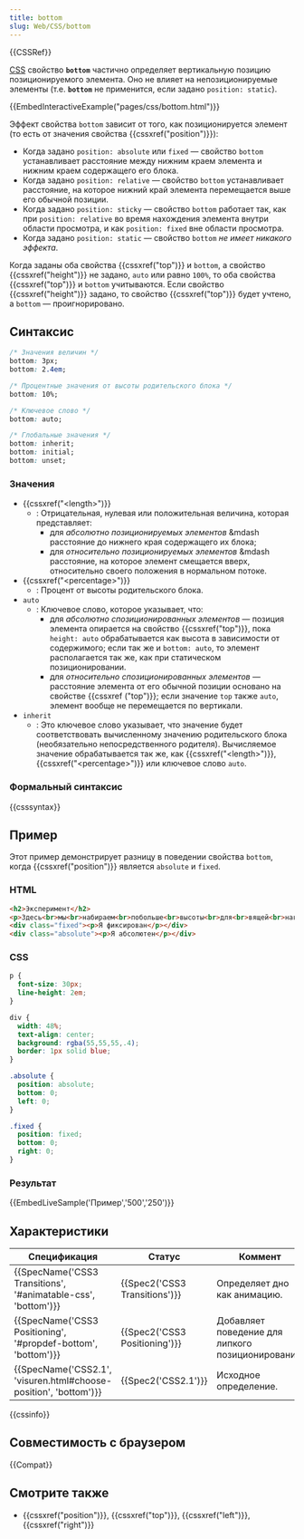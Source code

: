 ```yaml
---
title: bottom
slug: Web/CSS/bottom
---
```


{{CSSRef}}

[CSS](/ru/docs/Web/CSS) свойство **`bottom`** частично определяет вертикальную позицию позиционируемого элемента. Оно не влияет на непозиционируемые элементы (т.е. **`bottom`** не применится, если задано `position: static`).

{{EmbedInteractiveExample("pages/css/bottom.html")}}

Эффект свойства `bottom` зависит от того, как позиционируется элемент (то есть от значения свойства {{cssxref("position")}}):

- Когда задано `position: absolute` или `fixed` — свойство `bottom` устанавливает расстояние между нижним краем элемента и нижним краем содержащего его блока.
- Когда задано `position: relative` — свойство `bottom` устанавливает расстояние, на которое нижний край элемента перемещается выше его обычной позиции.
- Когда задано `position: sticky` — свойство `bottom` работает так, как при `position: relative` во время нахождения элемента внутри области просмотра, и как `position: fixed` вне области просмотра.
- Когда задано `position: static` — свойство `bottom` _не имеет никакого эффекта_.

Когда заданы оба свойства {{cssxref("top")}} и `bottom`, а свойство {{cssxref("height")}} не задано, `auto` или равно `100%`, то оба свойства {{cssxref("top")}} и `bottom` учитываются. Если свойство {{cssxref("height")}} задано, то свойство {{cssxref("top")}} будет учтено, а `bottom` — проигнорировано.

## Синтаксис

```css
/* Значения величин */
bottom: 3px;
bottom: 2.4em;

/* Процентные значения от высоты родительского блока */
bottom: 10%;

/* Ключевое слово */
bottom: auto;

/* Глобальные значения */
bottom: inherit;
bottom: initial;
bottom: unset;
```

### Значения

- {{cssxref("&lt;length&gt;")}}
  - : Отрицательная, нулевая или положительная величина, которая представляет:
    - для _абсолютно позиционируемых элементов_ \&mdash расстояние до нижнего края содержащего их блока;
    - для _относительно позиционируемых элементов_ \&mdash расстояние, на которое элемент смещается вверх, относительно своего положения в нормальном потоке.
- {{cssxref("&lt;percentage&gt;")}}
  - : Процент от высоты родительского блока.
- `auto`
  - : Ключевое слово, которое указывает, что:
    - для _абсолютно спозиционированных элементов_ — позиция элемента опирается на свойство {{cssxref("top")}}, пока `height: auto` обрабатывается как высота в зависимости от содержимого; если так же и `bottom: auto`, то элемент располагается так же, как при статическом позиционировании.
    - для _относительно спозиционированных элементов_ — расстояние элемента от его обычной позиции основано на свойстве {{cssxref ("top")}}; если значение `top` также `auto`, элемент вообще не перемещается по вертикали.
- `inherit`
  - : Это ключевое слово указывает, что значение будет соответствовать вычисленному значению родительского блока (необязательно непосредственного родителя). Вычисляемое значение обрабатывается так же, как {{cssxref("&lt;length&gt;")}}, {{cssxref("&lt;percentage&gt;")}} или ключевое слово `auto`.

### Формальный синтаксис

{{csssyntax}}

## Пример

Этот пример демонстрирует разницу в поведении свойства `bottom`, когда {{cssxref("position")}} является `absolute` и `fixed`.

### HTML

```html
<h2>Эксперимент</h2>
<p>Здесь<br>мы<br>набираем<br>побольше<br>высоты<br>для<br>вящей<br>наглядности<br>нашего<br>скромного,<br>но<br>очень<br>убедительного<br>эксперимента.<br>- Вот.</p>
<div class="fixed"><p>Я фиксирован</p></div>
<div class="absolute"><p>Я абсолютен</p></div>
```

### CSS

```css
p {
  font-size: 30px;
  line-height: 2em;
}

div {
  width: 48%;
  text-align: center;
  background: rgba(55,55,55,.4);
  border: 1px solid blue;
}

.absolute {
  position: absolute;
  bottom: 0;
  left: 0;
}

.fixed {
  position: fixed;
  bottom: 0;
  right: 0;
}
```

### Результат

{{EmbedLiveSample('Пример','500','250')}}

## Характеристики

| Спецификация                                                                         | Статус                                   | Коммент                                           |
| ------------------------------------------------------------------------------------ | ---------------------------------------- | ------------------------------------------------- |
| {{SpecName('CSS3 Transitions', '#animatable-css', 'bottom')}}     | {{Spec2('CSS3 Transitions')}} | Определяет дно как анимацию.                      |
| {{SpecName('CSS3 Positioning', '#propdef-bottom', 'bottom')}}     | {{Spec2('CSS3 Positioning')}} | Добавляет поведение для липкого позиционирования. |
| {{SpecName('CSS2.1', 'visuren.html#choose-position', 'bottom')}} | {{Spec2('CSS2.1')}}                 | Исходное определение.                             |

{{cssinfo}}

## Совместимость с браузером

{{Compat}}

## Смотрите также

- {{cssxref("position")}}, {{cssxref("top")}}, {{cssxref("left")}}, {{cssxref("right")}}
